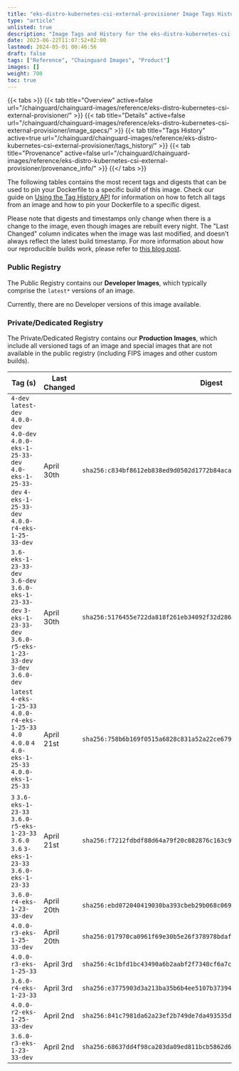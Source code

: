 ```yaml
---
title: "eks-distro-kubernetes-csi-external-provisioner Image Tags History"
type: "article"
unlisted: true
description: "Image Tags and History for the eks-distro-kubernetes-csi-external-provisioner Chainguard Image"
date: 2023-06-22T11:07:52+02:00
lastmod: 2024-05-01 00:46:56
draft: false
tags: ["Reference", "Chainguard Images", "Product"]
images: []
weight: 700
toc: true
---
```


{{< tabs >}}
{{< tab title="Overview" active=false url="/chainguard/chainguard-images/reference/eks-distro-kubernetes-csi-external-provisioner/" >}}
{{< tab title="Details" active=false url="/chainguard/chainguard-images/reference/eks-distro-kubernetes-csi-external-provisioner/image_specs/" >}}
{{< tab title="Tags History" active=true url="/chainguard/chainguard-images/reference/eks-distro-kubernetes-csi-external-provisioner/tags_history/" >}}
{{< tab title="Provenance" active=false url="/chainguard/chainguard-images/reference/eks-distro-kubernetes-csi-external-provisioner/provenance_info/" >}}
{{</ tabs >}}

The following tables contains the most recent tags and digests that can be used to pin your Dockerfile to a specific build of this image. Check our guide on [Using the Tag History API](/chainguard/chainguard-images/using-the-tag-history-api/) for information on how to fetch all tags from an image and how to pin your Dockerfile to a specific digest.

Please note that digests and timestamps only change when there is a change to the image, even though images are rebuilt every night. The "Last Changed" column indicates when the image was last modified, and doesn't always reflect the latest build timestamp. For more information about how our reproducible builds work, please refer to [this blog post](https://www.chainguard.dev/unchained/reproducing-chainguards-reproducible-image-builds).

### Public Registry
The Public Registry contains our **Developer Images**, which typically comprise the `latest*` versions of an image.

Currently, there are no Developer versions of this image available.

### Private/Dedicated Registry
The Private/Dedicated Registry contains our **Production Images**, which include all versioned tags of an image and special images that are not available in the public registry (including FIPS images and other custom builds).

| Tag (s)                                                                                                                                  | Last Changed | Digest                                                                    |
|------------------------------------------------------------------------------------------------------------------------------------------|--------------|---------------------------------------------------------------------------|
|  `4-dev` `latest-dev` `4.0.0-dev` `4.0-dev` `4.0.0-eks-1-25-33-dev` `4.0-eks-1-25-33-dev` `4-eks-1-25-33-dev` `4.0.0-r4-eks-1-25-33-dev` | April 30th   | `sha256:c834bf8612eb838ed9d0502d1772b84aca28f6089dc44455a09f1e5478f01e22` |
|  `3.6-eks-1-23-33-dev` `3.6-dev` `3.6.0-eks-1-23-33-dev` `3-eks-1-23-33-dev` `3.6.0-r5-eks-1-23-33-dev` `3-dev` `3.6.0-dev`              | April 30th   | `sha256:5176455e722da818f261eb34092f32d286ee534d7db22bef074ac505fd5fdf0d` |
|  `latest` `4-eks-1-25-33` `4.0.0-r4-eks-1-25-33` `4.0` `4.0.0` `4` `4.0-eks-1-25-33` `4.0.0-eks-1-25-33`                                 | April 21st   | `sha256:758b6b169f0515a6828c831a52a22ce679e3e2fde3eb4a88f1c32681ce1284d4` |
|  `3` `3.6-eks-1-23-33` `3.6.0-r5-eks-1-23-33` `3.6.0` `3.6` `3-eks-1-23-33` `3.6.0-eks-1-23-33`                                          | April 21st   | `sha256:f7212fdbdf88d64a79f20c082876c163c9e098884e3aac0346451237138a9129` |
|  `3.6.0-r4-eks-1-23-33-dev`                                                                                                              | April 20th   | `sha256:ebd072040419030ba393cbeb29b068c06931af56f705274dd116dfaf5187473f` |
|  `4.0.0-r3-eks-1-25-33-dev`                                                                                                              | April 20th   | `sha256:017970ca0961f69e30b5e26f378978bdaf8b7d6cb6af505a1212abd4bfbf4b32` |
|  `4.0.0-r3-eks-1-25-33`                                                                                                                  | April 3rd    | `sha256:4c1bfd1bc43490a6b2aabf2f7348cf6a7cc6ef49f31110231910f6fee38559c9` |
|  `3.6.0-r4-eks-1-23-33`                                                                                                                  | April 3rd    | `sha256:e3775903d3a213ba35b6b4ee5107b373941d449e40cba347d4e763f6cd5dfa73` |
|  `4.0.0-r2-eks-1-25-33-dev`                                                                                                              | April 2nd    | `sha256:841c7981da62a23ef2b749de7da493535dfa8195291f3bcbd6b9774d547d26ff` |
|  `3.6.0-r3-eks-1-23-33-dev`                                                                                                              | April 2nd    | `sha256:68637dd4f98ca203da09ed811bcb5862d60d78c5bbc0f95f731e4632bf71b9cb` |

